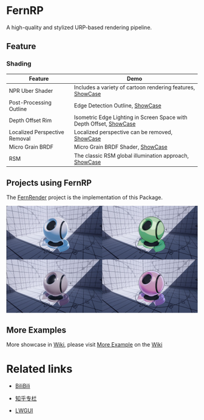 # FernRP
A high-quality and stylized URP-based rendering pipeline.

## Feature

### Shading
| Feature                       | Demo                                                                                                                                               |
|-------------------------------|----------------------------------------------------------------------------------------------------------------------------------------------------|
| NPR Uber Shader               | Includes a variety of cartoon rendering features, [ShowCase](https://github.com/FernRP/FernRPExample/wiki/Global-Illumination)                     |
| Post-Processing Outline       | Edge Detection Outline, [ShowCase](https://github.com/FernRP/FernRPExample/wiki/Render-Feature#edge-detection-outline)                             |
| Depth Offset Rim              | Isometric Edge Lighting in Screen Space with Depth Offset, [ShowCase](https://github.com/FernRP/FernRPExample/wiki/Render-Feature#depth-offset-rim) |
| Localized Perspective Removal | Localized perspective can be removed, [ShowCase](https://github.com/FernRP/FernRPExample/wiki/NPR-Shading#persepctive-remove)                      |
| Micro Grain BRDF              | Micro Grain BRDF Shader, [ShowCase](https://github.com/FernRP/FernRPExample/wiki/PBR-Shading#micro-grain-brdf)                                     |
| RSM                           | The classic RSM global illumination approach, [ShowCase](https://github.com/FernRP/FernRPExample/wiki/Global-Illumination#rsm)                      |

## Projects using FernRP

The [FernRender](https://github.com/FernRender/FernRender) project is the implementation of this Package.

![](DocAssets/MaterialBall.jpg)
 
## More Examples
More showcase in [Wiki](https://github.com/DeJhon-Huang/FernNPR/wiki), please visit [More Example](https://github.com/DeJhon-Huang/FernNPR/wiki/More-Example) on the [Wiki](https://github.com/DeJhon-Huang/FernNPR/wiki)

# Related links

- [BiliBili](https://space.bilibili.com/477693184)

- [知乎专栏](https://www.zhihu.com/column/c_1587028302690304000)

- [LWGUI](https://github.com/JasonMa0012/LWGUI)
